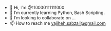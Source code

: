 - 👋 Hi, I’m @110000111111000
- 🌱 I’m currently learning Python, Bash Scripting.
- 💞️ I’m looking to collaborate on ...
- 📫 How to reach me vajiheh.sabzali@gmail.com



<!---
110000111111000/110000111111000 is a ✨ special ✨ repository because its `README.md` (this file) appears on your GitHub profile.
You can click the Preview link to take a look at your changes.
--->
